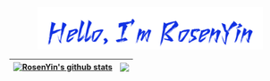 <p align="center"><a href="https://anuraghazra.github.io"><img width="80%" alt="Hello, I'm RosenYin" src="./rosenyin.png" /></a></p>

<!--
**RosenYin/RosenYin** is a ✨ _special_ ✨ repository because its `README.md` (this file) appears on your GitHub profile.

Here are some ideas to get you started:

- 🔭 I’m currently working on ...
- 🌱 I’m currently learning ...
- 👯 I’m looking to collaborate on ...
- 🤔 I’m looking for help with ...
- 💬 Ask me about ...
- 📫 How to reach me: ...
- 😄 Pronouns: ...
- ⚡ Fun fact: ...
-->

| <a href="https://github.com/anuraghazra/github-readme-stats"><img align="center" src="https://github-readme-stats.vercel.app/api?username=RosenYin&show_icons=true&include_all_commits=true&theme=dracula&hide_border=true" alt="RosenYin's github stats" /></a> | <a href="https://github.com/anuraghazra/github-readme-stats"><img align="center" src="https://github-readme-stats.vercel.app/api/top-langs/?username=RosenYin&layout=compact&theme=dracula&hide_border=true" /></a> |
| ------------- | ------------- |

<br />
